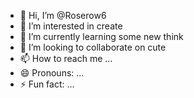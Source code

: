 - 👋 Hi, I’m @Roserow6
- 👀 I’m interested in create 
- 🌱 I’m currently learning some new think 
- 💞️ I’m looking to collaborate on cute
- 📫 How to reach me ...
- 😄 Pronouns: ...
- ⚡ Fun fact: ...

<!---
Roserow6/Roserow6 is a ✨ special ✨ repository because its `README.md` (this file) appears on your GitHub profile.
You can click the Preview link to take a look at your changes.
--->
